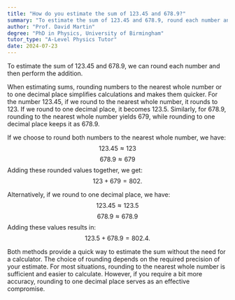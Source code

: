 ```yaml
---
title: "How do you estimate the sum of 123.45 and 678.9?"
summary: "To estimate the sum of 123.45 and 678.9, round each number and then add them together."
author: "Prof. David Martin"
degree: "PhD in Physics, University of Birmingham"
tutor_type: "A-Level Physics Tutor"
date: 2024-07-23
---
```


To estimate the sum of $123.45$ and $678.9$, we can round each number and then perform the addition.

When estimating sums, rounding numbers to the nearest whole number or to one decimal place simplifies calculations and makes them quicker. For the number $123.45$, if we round to the nearest whole number, it rounds to $123$. If we round to one decimal place, it becomes $123.5$. Similarly, for $678.9$, rounding to the nearest whole number yields $679$, while rounding to one decimal place keeps it as $678.9$.

If we choose to round both numbers to the nearest whole number, we have:
$$
123.45 \approx 123
$$
$$
678.9 \approx 679
$$
Adding these rounded values together, we get:
$$
123 + 679 = 802.
$$

Alternatively, if we round to one decimal place, we have:
$$
123.45 \approx 123.5
$$
$$
678.9 \approx 678.9
$$
Adding these values results in:
$$
123.5 + 678.9 = 802.4.
$$

Both methods provide a quick way to estimate the sum without the need for a calculator. The choice of rounding depends on the required precision of your estimate. For most situations, rounding to the nearest whole number is sufficient and easier to calculate. However, if you require a bit more accuracy, rounding to one decimal place serves as an effective compromise.
    
